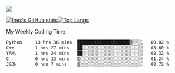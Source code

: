 ![](https://komarev.com/ghpvc/?username=lnexenl&style=flat-square&color=orange)

[![lnex's GitHub stats](https://github-readme-stats.vercel.app/api?username=lnexenl&count_private=true&show_icons=true)](https://github.com/anuraghazra/github-readme-stats)[![Top Langs](https://github-readme-stats.vercel.app/api/top-langs/?username=lnexenl&layout=compact&langs_count=8&exclude_repo=32-bit-MIPS-CPU)](https://github.com/anuraghazra/github-readme-stats)

My Weekly Coding Time:
<!--START_SECTION:waka-->

```txt
Python     13 hrs 36 mins  ████████████████████▒░░░░   80.82 %
C++        1 hrs 27 mins   ██░░░░░░░░░░░░░░░░░░░░░░░   08.60 %
YAML       1 hrs 24 mins   ██░░░░░░░░░░░░░░░░░░░░░░░   08.32 %
C          0 hrs 13 mins   ▒░░░░░░░░░░░░░░░░░░░░░░░░   01.24 %
JSON       0 hrs 7 mins    ▒░░░░░░░░░░░░░░░░░░░░░░░░   00.72 %
```

<!--END_SECTION:waka-->



